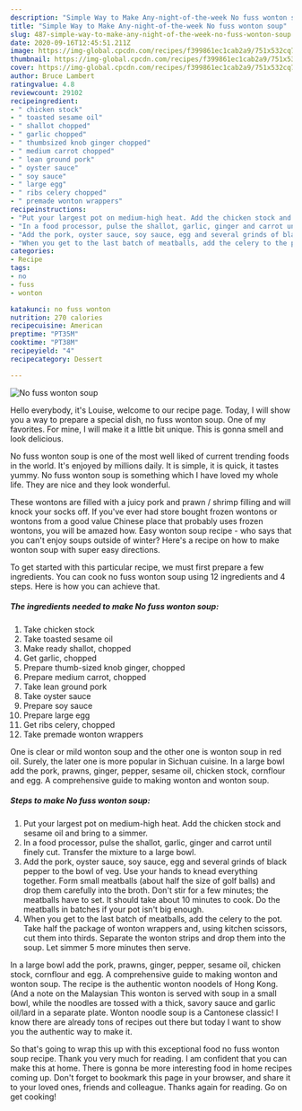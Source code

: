 ```yaml
---
description: "Simple Way to Make Any-night-of-the-week No fuss wonton soup"
title: "Simple Way to Make Any-night-of-the-week No fuss wonton soup"
slug: 487-simple-way-to-make-any-night-of-the-week-no-fuss-wonton-soup
date: 2020-09-16T12:45:51.211Z
image: https://img-global.cpcdn.com/recipes/f399861ec1cab2a9/751x532cq70/no-fuss-wonton-soup-recipe-main-photo.jpg
thumbnail: https://img-global.cpcdn.com/recipes/f399861ec1cab2a9/751x532cq70/no-fuss-wonton-soup-recipe-main-photo.jpg
cover: https://img-global.cpcdn.com/recipes/f399861ec1cab2a9/751x532cq70/no-fuss-wonton-soup-recipe-main-photo.jpg
author: Bruce Lambert
ratingvalue: 4.8
reviewcount: 29102
recipeingredient:
- " chicken stock"
- " toasted sesame oil"
- " shallot chopped"
- " garlic chopped"
- " thumbsized knob ginger chopped"
- " medium carrot chopped"
- " lean ground pork"
- " oyster sauce"
- " soy sauce"
- " large egg"
- " ribs celery chopped"
- " premade wonton wrappers"
recipeinstructions:
- "Put your largest pot on medium-high heat. Add the chicken stock and sesame oil and bring to a simmer."
- "In a food processor, pulse the shallot, garlic, ginger and carrot until finely cut. Transfer the mixture to a large bowl."
- "Add the pork, oyster sauce, soy sauce, egg and several grinds of black pepper to the bowl of veg. Use your hands to knead everything together. Form small meatballs (about half the size of golf balls) and drop them carefully into the broth. Don&#39;t stir for a few minutes; the meatballs have to set. It should take about 10 minutes to cook. Do the meatballs in batches if your pot isn&#39;t big enough."
- "When you get to the last batch of meatballs, add the celery to the pot. Take half the package of wonton wrappers and, using kitchen scissors, cut them into thirds. Separate the wonton strips and drop them into the soup. Let simmer 5 more minutes then serve."
categories:
- Recipe
tags:
- no
- fuss
- wonton

katakunci: no fuss wonton 
nutrition: 270 calories
recipecuisine: American
preptime: "PT35M"
cooktime: "PT38M"
recipeyield: "4"
recipecategory: Dessert

---
```



![No fuss wonton soup](https://img-global.cpcdn.com/recipes/f399861ec1cab2a9/751x532cq70/no-fuss-wonton-soup-recipe-main-photo.jpg)

Hello everybody, it's Louise, welcome to our recipe page. Today, I will show you a way to prepare a special dish, no fuss wonton soup. One of my favorites. For mine, I will make it a little bit unique. This is gonna smell and look delicious.

No fuss wonton soup is one of the most well liked of current trending foods in the world. It's enjoyed by millions daily. It is simple, it is quick, it tastes yummy. No fuss wonton soup is something which I have loved my whole life. They are nice and they look wonderful.

These wontons are filled with a juicy pork and prawn / shrimp filling and will knock your socks off. If you&#39;ve ever had store bought frozen wontons or wontons from a good value Chinese place that probably uses frozen wontons, you will be amazed how. Easy wonton soup recipe - who says that you can&#39;t enjoy soups outside of winter? Here&#39;s a recipe on how to make wonton soup with super easy directions.


To get started with this particular recipe, we must first prepare a few ingredients. You can cook no fuss wonton soup using 12 ingredients and 4 steps. Here is how you can achieve that.

<!--inarticleads1-->

##### The ingredients needed to make No fuss wonton soup:

1. Take  chicken stock
1. Take  toasted sesame oil
1. Make ready  shallot, chopped
1. Get  garlic, chopped
1. Prepare  thumb-sized knob ginger, chopped
1. Prepare  medium carrot, chopped
1. Take  lean ground pork
1. Take  oyster sauce
1. Prepare  soy sauce
1. Prepare  large egg
1. Get  ribs celery, chopped
1. Take  premade wonton wrappers


One is clear or mild wonton soup and the other one is wonton soup in red oil. Surely, the later one is more popular in Sichuan cuisine. In a large bowl add the pork, prawns, ginger, pepper, sesame oil, chicken stock, cornflour and egg. A comprehensive guide to making wonton and wonton soup. 

<!--inarticleads2-->

##### Steps to make No fuss wonton soup:

1. Put your largest pot on medium-high heat. Add the chicken stock and sesame oil and bring to a simmer.
1. In a food processor, pulse the shallot, garlic, ginger and carrot until finely cut. Transfer the mixture to a large bowl.
1. Add the pork, oyster sauce, soy sauce, egg and several grinds of black pepper to the bowl of veg. Use your hands to knead everything together. Form small meatballs (about half the size of golf balls) and drop them carefully into the broth. Don&#39;t stir for a few minutes; the meatballs have to set. It should take about 10 minutes to cook. Do the meatballs in batches if your pot isn&#39;t big enough.
1. When you get to the last batch of meatballs, add the celery to the pot. Take half the package of wonton wrappers and, using kitchen scissors, cut them into thirds. Separate the wonton strips and drop them into the soup. Let simmer 5 more minutes then serve.


In a large bowl add the pork, prawns, ginger, pepper, sesame oil, chicken stock, cornflour and egg. A comprehensive guide to making wonton and wonton soup. The recipe is the authentic wonton noodels of Hong Kong. (And a note on the Malaysian This wonton is served with soup in a small bowl, while the noodles are tossed with a thick, savory sauce and garlic oil/lard in a separate plate. Wonton noodle soup is a Cantonese classic! I know there are already tons of recipes out there but today I want to show you the authentic way to make it. 

So that's going to wrap this up with this exceptional food no fuss wonton soup recipe. Thank you very much for reading. I am confident that you can make this at home. There is gonna be more interesting food in home recipes coming up. Don't forget to bookmark this page in your browser, and share it to your loved ones, friends and colleague. Thanks again for reading. Go on get cooking!
